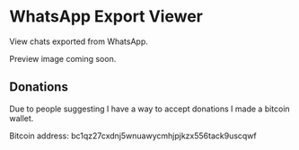 WhatsApp Export Viewer
======================

View chats exported from WhatsApp.

Preview image coming soon.

Donations
---------

Due to people suggesting I have a way to accept donations I made a bitcoin wallet.

Bitcoin address: bc1qz27cxdnj5wnuawycmhjpjkzx556tack9uscqwf
